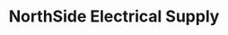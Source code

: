 ---
title: "NorthSide Electrical Supply"
url: /bangui/northside-electrical-supply/
shop: Eisenwaren
---